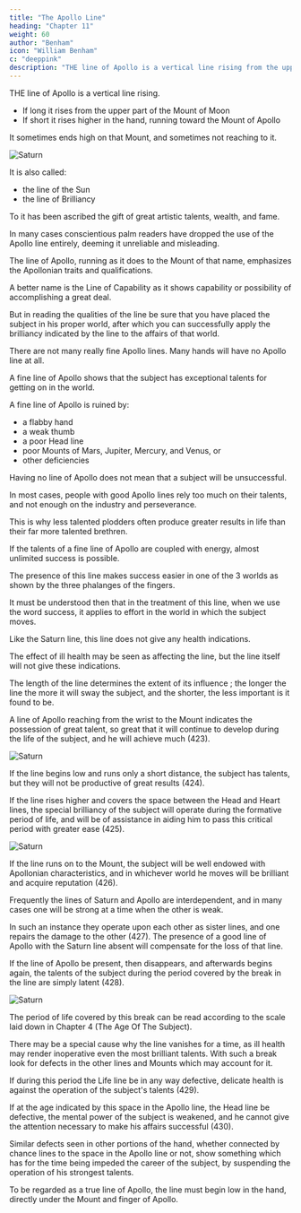 ```yaml
---
title: "The Apollo Line"
heading: "Chapter 11"
weight: 60
author: "Benham"
icon: "William Benham"
c: "deeppink"
description: "THE line of Apollo is a vertical line rising from the upper part of the Mount of Moon or higher in the hand, running towards the Mount of Apollo"
---
```



THE line of Apollo is a vertical line rising. 
- If long it rises from the upper part of the Mount of Moon
- If short it rises higher in the hand, running toward the Mount of Apollo

It sometimes ends high on that Mount, and sometimes not reaching to it.

![Saturn](/graphics/palm/422.png)


It is also called:
- the line of the Sun
- the line of Brilliancy

To it has been ascribed the gift of great artistic talents, wealth, and fame. 

<!-- It is one of the most thoroughly misunderstood of all the lines, and the mistaken reading of it has caused practitioners many mortifications.  -->

<!-- Whenever a good line of Apollo was seen, it has been customary to "gush" about the wonderful talent the subject possessed for art, music, the stage, and various other artistic callings, of which perhaps no idea had previously entered his mind. 

Often a subject especially well fitted to be a good housewife has been made to feel indignant towards her parents by some well meaning palmist because alleged latent talents were not discovered and developed. Many such have been told that the world was the loser because they have never entered their proper sphere.

Sometimes, these great talents have been ascribed to people who were color blind or musically deaf, and both palmist and client have wondered at the failure of a good line of Apollo to give the proper indication. 

This has not been entirely the fault of practitioners, for such interpretations have been sanctioned by the best authors.  -->

In many cases conscientious palm readers have dropped the use of the Apollo line entirely, deeming it unreliable and misleading. 

<!-- This is certainly true of it according to its present understanding, and it had much better be dropped than used as extravagantly as it has been in the past.  -->

The line of Apollo, running as it does to the Mount of that name, emphasizes the Apollonian traits and qualifications.

<!-- It indicates brilliancy, and a knack for art and artistic callings". -->

<!-- Such is the reasoning from which the present interpretation of the line was derived, and it would be good reasoning if one factor had not been forgotten. -->

<!-- The Apollonian has many sides to his character; there are good, bad, and indifferent subjects of this type. He also moves in one of the three worlds, the mental, practical, or material, in any of which he may be brilliant and successful, and in any of which he may secure fame or wealth. 

But if an Apollonian who is built to shine in the material world has a good line of Apollo, and you tell him he is a great artist, you have placed him out of his sphere, and made an error which counts against the accuracy of the science of Palmistry. 

If this same subject had been told that he was brilliant in the world of material matters, perhaps a successful gamester, an owner of racehorses, a leading butcher, or foremost in other callings in which some Apollonians engage with success, the estimate would have been correct. 

It is the reading of a line of Apollo as always indicating wealth and fame derived from artistic pursuits that has impaired its usefulness and successful application. 

It is the attempt to make the line of Brilliancy always indicate brilliancy in art, which is only one of the directions it may take, and the disregard for the fact that a subject may be brilliant in many directions, that has made the reading of the line of Apollo so inaccurate.  -->

<!-- The line of Apollo, like all other lines, can only be successfully used when it is made to fit the subject. 

It is only accurate when the subject has first been understood and the line has been applied to him, and it never has been and never will be accurate when the attempt is made to force every subject to fit the line. --> 

A better name is the Line of Capability as it shows capability or possibility of accomplishing a great deal.

<!-- , the field in which the capability will best operate to be shown by Chirognomy, indicating the forces behind, which will direct the ability into some calling which produces results.

A good line of Apollo is undoubtedly an indication of the possession of the characteristics of the Apollonian, who makes friends, money, and reputation more easily than any other type.  -->

But in reading the qualities of the line be sure that you have placed the subject in his proper world, after which you can successfully apply the brilliancy indicated by the line to the affairs of that world.

There are not many really fine Apollo lines. Many hands will have no Apollo line at all. 

A fine line of Apollo shows that the subject has exceptional talents for getting on in the world.

A fine line of Apollo is ruined by:
- a flabby hand
- a weak thumb
- a poor Head line
- poor Mounts of Mars, Jupiter, Mercury, and Venus, or
- other deficiencies

<!-- In making a final estimate of the worth of any lines, these factors must all be taken into account.  -->

Having no line of Apollo does not mean that a subject will be unsuccessful.

 <!-- for, as in the case of an absent line of Saturn, the qualities that make "self-made men" may exert themselves, and produce even greater results than come from the brilliant talents which a fine line of Apollo indicates.  -->

In most cases, people with good Apollo lines rely too much on their talents, and not enough on the industry and perseverance.

This is why less talented plodders often produce greater results in life than their far more talented brethren. 

If the talents of a fine line of Apollo are coupled with energy, almost unlimited success is possible. 

<!-- It is absolutely incorrect to say that the absence of a line of Apollo indicates ill success in life, but it is true that  -->

The presence of this line makes success easier in one of the 3 worlds as shown by the three phalanges of the fingers. 

It must be understood then that in the treatment of this line, when we use the word success, it applies to effort in the world in which the subject moves. 

<!-- Remember that the proper world to which the line must be applied is determined by examination of the three worlds of the hand as a whole -->

Like the Saturn line, this line does not give any health indications. 

The effect of ill health may be seen as affecting the line, but the line itself will not give these indications. 

The length of the line determines the extent of its influence ; the longer the line the more it will sway the subject, and the shorter, the less important is it found to be.


A line of Apollo reaching from the wrist to the Mount indicates the possession of great talent, so great that it will continue to develop during the life of the subject, and he will achieve much (423).

![Saturn](/graphics/palm/423.png)

If the line begins low and runs only a short distance, the subject has talents, but they will not be productive of great results (424). 

If the line rises higher and covers the space between the Head and Heart lines, the special brilliancy of the subject will operate during the formative period of life, and will be of assistance in aiding him to pass this critical period with greater ease (425).

![Saturn](/graphics/palm/425.png)

If the line runs on to the Mount, the subject will be well endowed with Apollonian characteristics, and in whichever world he moves will be brilliant and acquire reputation (426). 

Frequently the lines of Saturn and Apollo are interdependent, and in many cases one will be strong at a time when the other is weak. 

In such an instance they operate upon each other as sister lines, and one repairs the damage to the other (427). The presence of a good line of Apollo with the Saturn line absent will compensate for the loss of that line.

If the line of Apollo be present, then disappears, and afterwards begins again, the talents of the subject during the period covered by the break in the line are simply latent (428). 

![Saturn](/graphics/palm/428.png)


The period of life covered by this break can be read according to the scale laid down in Chapter 4 (The Age Of The Subject). 

There may be a special cause why the line vanishes for a time, as ill health may render inoperative even the most brilliant talents. With such a break look for defects in the other lines and Mounts which may account for it. 

If during this period the Life line be in any way defective, delicate health is against the operation of the subject's talents (429). 

If at the age indicated by this space in the Apollo line, the Head line be defective, the mental power of the subject is weakened, and he cannot give the attention necessary to make his affairs successful (430). 

Similar defects seen in other portions of the hand, whether connected by chance lines to the space in the Apollo line or not, show something which has for the time being impeded the career of the subject, by suspending the operation of his strongest talents. 

To be regarded as a true line of Apollo, the line must begin low in the hand, directly under the Mount and finger of Apollo. 
